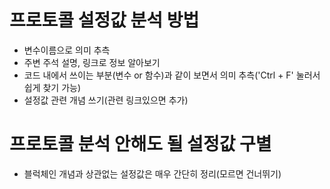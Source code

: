 # 프로토콜 설정값 분석 방법
- 변수이름으로 의미 추측
- 주변 주석 설명, 링크로 정보 알아보기
- 코드 내에서 쓰이는 부분(변수 or 함수)과 같이 보면서 의미 추측('Ctrl + F' 눌러서 쉽게 찾기 가능)
- 설정값 관련 개념 쓰기(관련 링크있으면 추가)

# 프로토콜 분석 안해도 될 설정값 구별
- 블럭체인 개념과 상관없는 설정값은 매우 간단히 정리(모르면 건너뛰기)


